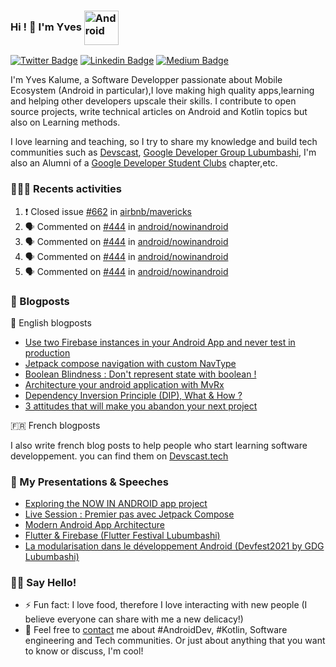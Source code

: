 ### Hi ! 👋 I'm Yves <img align="center" alt="Android" width="55" src="https://media.giphy.com/media/Y4bzv6DYbYzy8jDnoW/giphy.gif" />

[![Twitter Badge](https://img.shields.io/badge/-@kalumeyves-1ca0f1?style=flat-square&labelColor=1ca0f1&logo=twitter&logoColor=white&link=https://twitter.com/kalumeyves)](https://twitter.com/kalumeyves) [![Linkedin Badge](https://img.shields.io/badge/-yveskalume-blue?style=flat-square&logo=Linkedin&logoColor=white&link=https://www.linkedin.com/in/yveskalume)](https://www.linkedin.com/in/yveskalume) [![Medium Badge](https://img.shields.io/badge/-@yveskalume-03a57a?style=flat-square&labelColor=000000&logo=Medium&link=https://medium.com/@yveskalume/)](https://medium.com/@yveskalume/)

I'm Yves Kalume, a Software Developper passionate about Mobile Ecosystem (Android in particular),I love making high quality apps,learning and helping other developers upscale their skills. I contribute to open source projects, write technical articles on Android and Kotlin topics but also on Learning methods. 

I love learning and teaching, so I try to share my knowledge and build tech communities such as [Devscast](http://devscast.tech/), [Google Developer Group Lubumbashi](https://gdg.community.dev/gdg-lubumbashi/), I'm also an Alumni of a [Google Developer Student Clubs](https://gdsc.community.dev/higher-school-of-computer-science-salama/) chapter,etc.

<h3> 👨🏾‍💻 Recents activities </h3>

<!--START_SECTION:activity-->
1. ❗️ Closed issue [#662](https://github.com/airbnb/mavericks/issues/662) in [airbnb/mavericks](https://github.com/airbnb/mavericks)
2. 🗣 Commented on [#444](https://github.com/android/nowinandroid/issues/444) in [android/nowinandroid](https://github.com/android/nowinandroid)
3. 🗣 Commented on [#444](https://github.com/android/nowinandroid/issues/444) in [android/nowinandroid](https://github.com/android/nowinandroid)
4. 🗣 Commented on [#444](https://github.com/android/nowinandroid/issues/444) in [android/nowinandroid](https://github.com/android/nowinandroid)
5. 🗣 Commented on [#444](https://github.com/android/nowinandroid/issues/444) in [android/nowinandroid](https://github.com/android/nowinandroid)
<!--END_SECTION:activity-->

<h3> 📙 Blogposts </h3>

🏴󠁧󠁢󠁥󠁮󠁧󠁿 English blogposts

- [Use two Firebase instances in your Android App and never test in production](https://yveskalume.medium.com/use-two-firebase-instances-in-your-android-app-and-never-test-in-production-21e4e4459e55?source=rss-1636dbeb3562------2)
- [Jetpack compose navigation with custom NavType](https://proandroiddev.com/jetpack-compose-navigation-with-custom-navtype-9b44dd8820e?source=rss-1636dbeb3562------2)
- [Boolean Blindness : Don't represent state with boolean !](https://kalume.hashnode.dev/boolean-blindness-dont-represent-state-with-boolean)
- [Architecture your android application with MvRx](https://proandroiddev.com/architecture-your-android-application-with-mvrx-345ccbf4969c?source=rss-1636dbeb3562------2)
- [Dependency Inversion Principle (DIP), What & How ?](https://kalume.hashnode.dev/dependency-inversion-principle-dip-what-and-how)
- [3 attitudes that will make you abandon your next project](https://kalume.hashnode.dev/3-attitudes-that-will-make-you-abandon-your-next-project)

🇫🇷  French blogposts

I also write french blog posts to help people who start learning software developpement. you can find them on [Devscast.tech](https://devscast.tech/posts)

<h3>🎤 My Presentations & Speeches</h3>

- [Exploring the NOW IN ANDROID app project](https://docs.google.com/presentation/d/1waS1rZMdC81i9ECbQDuKk3wzA0XzV3IRsCN2xDwGXGs/edit?usp=sharing&resourcekey=0-8XeUyacMkNw9THc5Ijtf6g)
- [Live Session : Premier pas avec Jetpack Compose](https://www.youtube.com/watch?v=OfixcgQwFnw)
- [Modern Android App Architecture](https://youtu.be/DMjSOPFIpXI)
- [Flutter & Firebase (Flutter Festival Lubumbashi)](https://docs.google.com/presentation/d/1vR37H_Ok4hjNVJrv30GBNwviOCzEaQkjAhTHDC72yIo/edit?usp=sharing)
- [La modularisation dans le développement Android (Devfest2021 by GDG Lubumbashi)](https://docs.google.com/presentation/d/1u_Q0bQuL1mOZLop59Cui5tu24xazW32jQUpKm1FJl9I/edit?usp=sharing)

<h3> 👋🏾 Say Hello! </h3>

- ⚡ Fun fact: I love food, therefore I love interacting with new people (I believe everyone can share with me a new delicacy!)
- 💬 Feel free to [contact](https://twitter.com/kalumeyves) me about #AndroidDev, #Kotlin, Software engineering and Tech communities. Or just about anything that you want to know or discuss, I'm cool!

<!--
**YvesKalume/yveskalume** is a ✨ _special_ ✨ repository because its `README.md` (this file) appears on your GitHub profile.
-->
